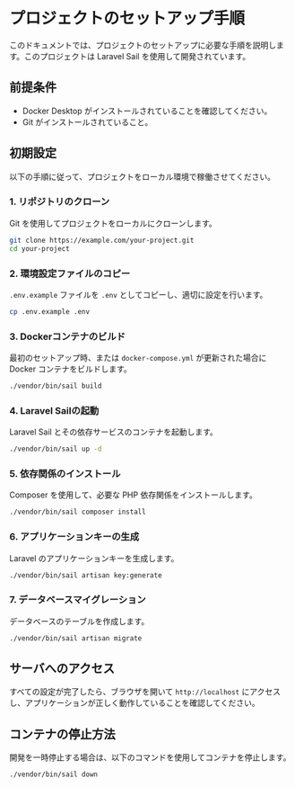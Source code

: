 
# プロジェクトのセットアップ手順

このドキュメントでは、プロジェクトのセットアップに必要な手順を説明します。このプロジェクトは Laravel Sail を使用して開発されています。

## 前提条件

- Docker Desktop がインストールされていることを確認してください。
- Git がインストールされていること。

## 初期設定

以下の手順に従って、プロジェクトをローカル環境で稼働させてください。

### 1. リポジトリのクローン

Git を使用してプロジェクトをローカルにクローンします。

```bash
git clone https://example.com/your-project.git
cd your-project
```

### 2. 環境設定ファイルのコピー

`.env.example` ファイルを `.env` としてコピーし、適切に設定を行います。

```bash
cp .env.example .env
```

### 3. Dockerコンテナのビルド

最初のセットアップ時、または `docker-compose.yml` が更新された場合に Docker コンテナをビルドします。

```bash
./vendor/bin/sail build
```

### 4. Laravel Sailの起動

Laravel Sail とその依存サービスのコンテナを起動します。

```bash
./vendor/bin/sail up -d
```

### 5. 依存関係のインストール

Composer を使用して、必要な PHP 依存関係をインストールします。

```bash
./vendor/bin/sail composer install
```

### 6. アプリケーションキーの生成

Laravel のアプリケーションキーを生成します。

```bash
./vendor/bin/sail artisan key:generate
```

### 7. データベースマイグレーション

データベースのテーブルを作成します。

```bash
./vendor/bin/sail artisan migrate
```

## サーバへのアクセス

すべての設定が完了したら、ブラウザを開いて `http://localhost` にアクセスし、アプリケーションが正しく動作していることを確認してください。

## コンテナの停止方法

開発を一時停止する場合は、以下のコマンドを使用してコンテナを停止します。

```bash
./vendor/bin/sail down
```
